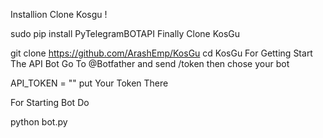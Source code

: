 Installion
Clone Kosgu !

sudo pip install PyTelegramBOTAPI
Finally Clone KosGu

git clone https://github.com/ArashEmp/KosGu
cd KosGu
For Getting Start The API Bot Go To @Botfather and send /token then chose your bot

API_TOKEN = "<YourToken>"
put Your Token There

For Starting Bot Do

python bot.py
